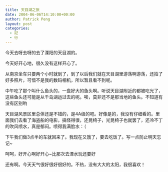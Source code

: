 ```yaml
---
title: 天目湖之旅
date: 2004-06-06T14:10:00+00:00
author: Patrick Peng
layout: post
categories:
  - 記
  - 行
---
```

今天去呀去呀的去了溧阳的天目湖的。

今天好开心地，很久没有这样开心了。

从南京坐车只要两个小时就到了，到了以后我们就在天目湖里游荡啊游荡，还拍了好多照片，可惜不是我的数码相机，所以暂且看不到呢。

中午吃了那个叫什么鱼头的，一盘好大的鱼头啊。听说天目湖附近的都被吃光了，这些鱼头还可能是从千岛湖运过去的呢。唉，莫非还不是那当地的鱼头。不知道有没有区别哟

天目湖风景区里总体还是不错的，是4A级的吧。好像是的，我没有仔细看的。里面我们去看了海盗船的电影，搞怪得很，还晃椅子，光晃椅子也就罢了，还冷不丁的吹风喷水，真是郁闷。喷得我满脸水：（

下午我们做3点半的车就回来了。我现在又饿了，要去吃饭了。写一点防止明天忘记~

呵呵，好开心啊好开心~比那次去溧水玩还要好

还有啊。今天天气很好很好很好的。不热，没有大大的太阳，我很喜欢！